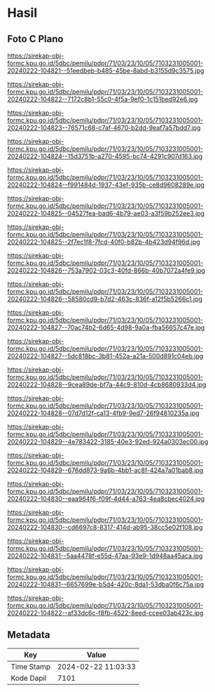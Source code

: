 # Hasil

## Foto C Plano

https://sirekap-obj-formc.kpu.go.id/5dbc/pemilu/pdpr/71/03/23/10/05/7103231005001-20240222-104821--51eedbeb-b485-45be-8abd-b3155d9c3575.jpg

https://sirekap-obj-formc.kpu.go.id/5dbc/pemilu/pdpr/71/03/23/10/05/7103231005001-20240222-104822--7172c8b1-55c0-4f5a-9ef0-1c151bed92e6.jpg

https://sirekap-obj-formc.kpu.go.id/5dbc/pemilu/pdpr/71/03/23/10/05/7103231005001-20240222-104823--76571c68-c7af-4670-b2dd-9eaf7a57bdd7.jpg

https://sirekap-obj-formc.kpu.go.id/5dbc/pemilu/pdpr/71/03/23/10/05/7103231005001-20240222-104824--15d3751b-a270-4595-bc74-4291c907d163.jpg

https://sirekap-obj-formc.kpu.go.id/5dbc/pemilu/pdpr/71/03/23/10/05/7103231005001-20240222-104824--f991484d-1937-43ef-935b-ce8d9608289e.jpg

https://sirekap-obj-formc.kpu.go.id/5dbc/pemilu/pdpr/71/03/23/10/05/7103231005001-20240222-104825--04527fea-bad6-4b79-ae03-a3f59b252ee3.jpg

https://sirekap-obj-formc.kpu.go.id/5dbc/pemilu/pdpr/71/03/23/10/05/7103231005001-20240222-104825--2f7ec1f8-7fcd-40f0-b82b-4b423d94f96d.jpg

https://sirekap-obj-formc.kpu.go.id/5dbc/pemilu/pdpr/71/03/23/10/05/7103231005001-20240222-104826--753a7902-03c3-40fd-866b-40b7072a4fe9.jpg

https://sirekap-obj-formc.kpu.go.id/5dbc/pemilu/pdpr/71/03/23/10/05/7103231005001-20240222-104826--58580cd9-b7d2-463c-836f-a12f5b5266c1.jpg

https://sirekap-obj-formc.kpu.go.id/5dbc/pemilu/pdpr/71/03/23/10/05/7103231005001-20240222-104827--70ac74b2-6d65-4d98-9a0a-fba56657c47e.jpg

https://sirekap-obj-formc.kpu.go.id/5dbc/pemilu/pdpr/71/03/23/10/05/7103231005001-20240222-104827--5dc818bc-3b81-452a-a21a-500d891c04eb.jpg

https://sirekap-obj-formc.kpu.go.id/5dbc/pemilu/pdpr/71/03/23/10/05/7103231005001-20240222-104828--9cea89de-bf7a-44c9-810d-4cb8680933d4.jpg

https://sirekap-obj-formc.kpu.go.id/5dbc/pemilu/pdpr/71/03/23/10/05/7103231005001-20240222-104828--07d7d12f-ca13-4fb9-9ed7-26f94810235a.jpg

https://sirekap-obj-formc.kpu.go.id/5dbc/pemilu/pdpr/71/03/23/10/05/7103231005001-20240222-104829--4e783422-3185-40e3-92ed-924a0303ec00.jpg

https://sirekap-obj-formc.kpu.go.id/5dbc/pemilu/pdpr/71/03/23/10/05/7103231005001-20240222-104829--676dd873-9a6b-4bb1-ac8f-424a7a01bab8.jpg

https://sirekap-obj-formc.kpu.go.id/5dbc/pemilu/pdpr/71/03/23/10/05/7103231005001-20240222-104830--eaa964f6-f09f-4d44-a763-4ea8cbec4024.jpg

https://sirekap-obj-formc.kpu.go.id/5dbc/pemilu/pdpr/71/03/23/10/05/7103231005001-20240222-104830--cd6697c8-8317-414d-ab95-38cc5e02f108.jpg

https://sirekap-obj-formc.kpu.go.id/5dbc/pemilu/pdpr/71/03/23/10/05/7103231005001-20240222-104831--5aa4478f-e55d-47aa-93e9-1d948aa45aca.jpg

https://sirekap-obj-formc.kpu.go.id/5dbc/pemilu/pdpr/71/03/23/10/05/7103231005001-20240222-104831--6657699e-b5d4-420c-8da1-53dba0f6c75a.jpg

https://sirekap-obj-formc.kpu.go.id/5dbc/pemilu/pdpr/71/03/23/10/05/7103231005001-20240222-104822--af33dc6c-f8fb-4522-8eed-ccee03ab423c.jpg


## Metadata

| Key        | Value               |
| ---------- | ------------------- |
| Time Stamp | 2024-02-22 11:03:33 |
| Kode Dapil | 7101                |




